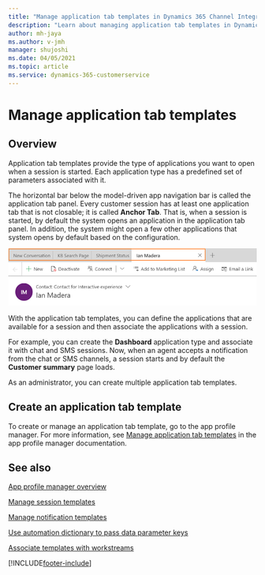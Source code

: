 ```yaml
---
title: "Manage application tab templates in Dynamics 365 Channel Integration Framework version 2.0 | MicrosoftDocs"
description: "Learn about managing application tab templates in Dynamics 365 Channel Integration Framework version 2.0"
author: mh-jaya
ms.author: v-jmh
manager: shujoshi
ms.date: 04/05/2021
ms.topic: article
ms.service: dynamics-365-customerservice
---
```


# Manage application tab templates

## Overview

Application tab templates provide the type of applications you want to open when a session is started. Each application type has a predefined set of parameters associated with it.

The horizontal bar below the model-driven app navigation bar is called the application tab panel. Every customer session has at least one application tab that is not closable; it is called **Anchor Tab**. That is, when a session is started, by default the system opens an application in the application tab panel. In addition, the system might open a few other applications that system opens by default based on the configuration. 

![Application tab panel](../media/app-tab.png "Application tab panel")  

With the application tab templates, you can define the applications that are available for a session and then associate the applications with a session. 

For example, you can create the **Dashboard** application type and associate it with chat and SMS sessions. Now, when an agent accepts a notification from  the chat or SMS channels, a session starts and by default the **Customer summary** page loads.

As an administrator, you can create multiple application tab templates.

## Create an application tab template

To create or manage an application tab template, go to the app profile manager. For more information, see [Manage application tab templates](../app-profile-manager/application-tab-templates#create-an-application-tab-template) in the app profile manager documentation.

## See also

[App profile manager overview](../app-profile-manager/overview.md)

[Manage session templates](session-templates-cif.md)

[Manage notification templates](notification-templates-cif.md)

[Use automation dictionary to pass data parameter keys](automation-dictionary-keys-cif.md)

[Associate templates with workstreams](associate-templates-cif.md)


[!INCLUDE[footer-include](../../../includes/footer-banner.md)]
